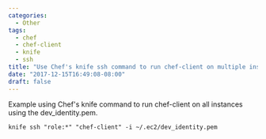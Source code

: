 ```yaml
---
categories:
  - Other
tags: 
  - chef
  - chef-client
  - knife 
  - ssh 
title: "Use Chef's knife ssh command to run chef-client on multiple instances"
date: "2017-12-15T16:49:08-08:00"
draft: false
---
```

Example using Chef's knife command to run chef-client on all instances using the dev_identity.pem. 
```
knife ssh "role:*" "chef-client" -i ~/.ec2/dev_identity.pem
```

